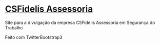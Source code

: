# [CSFidelis Assessoria](https://csfidelis.com.br/) 
Site para a divulgação da empresa CSFidelis Assessoria em Segurança do Trabalho

Feito com TwitterBootstrap3
